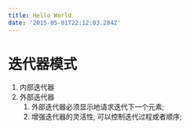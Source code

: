 ```yaml
---
title: Hello World
date: '2015-05-01T22:12:03.284Z'
---
```


# 迭代器模式

1. 内部迭代器
2. 外部迭代器
    1. 外部迭代器必须显示地请求迭代下一个元素;
    2. 增强迭代器的灵活性, 可以控制迭代过程或者顺序;
